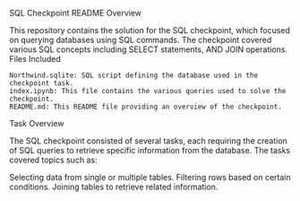 SQL Checkpoint README
Overview

This repository contains the solution for the SQL checkpoint, which focused on querying databases using SQL commands. The checkpoint covered various SQL concepts including SELECT statements, AND JOIN operations.
Files Included

    Northwind.sqlite: SQL script defining the database used in the checkpoint task.
    index.ipynb: This file contains the various queries used to solve the checkpoint.
    README.md: This README file providing an overview of the checkpoint.

Task Overview

The SQL checkpoint consisted of several tasks, each requiring the creation of SQL queries to retrieve specific information from the database. The tasks covered topics such as:

  Selecting data from single or multiple tables.
  Filtering rows based on certain conditions.
  Joining tables to retrieve related information.
  
